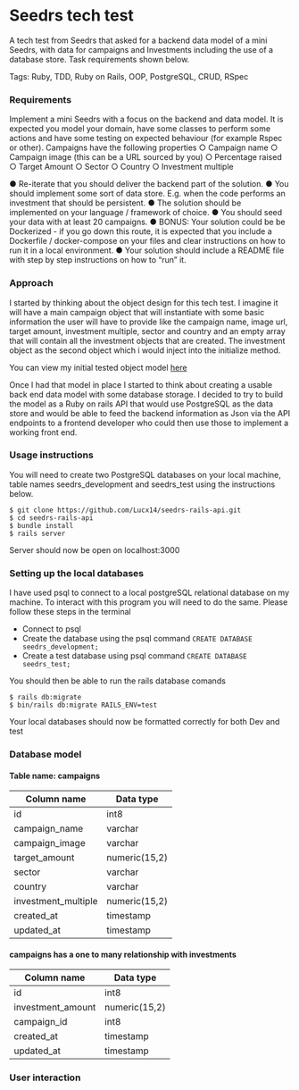 # Seedrs tech test

A tech test from Seedrs that asked for a backend data model of a mini Seedrs, with data for campaigns and Investments including the use of a database store. Task requirements shown below.

Tags: Ruby, TDD, Ruby on Rails, OOP, PostgreSQL, CRUD, RSpec

### Requirements

Implement a mini Seedrs with a focus on the backend and data model. It is expected you model your domain, have some classes to perform some actions and have some testing on expected behaviour (for example Rspec or other). 
Campaigns have the following properties
○ Campaign name
○ Campaign image (this can be a URL sourced by you)
○ Percentage raised
○ Target Amount
○ Sector
○ Country
○ Investment multiple 

● Re-iterate that you should deliver the backend part of the solution.
● You should implement some sort of data store. E.g. when the code performs an investment that
should be persistent.
● The solution should be implemented on your language / framework of choice.
● You should seed your data with at least 20 campaigns.
● BONUS: Your solution could be be Dockerized - if you go down this route, it is expected that
you include a Dockerfile / docker-compose on your files and clear instructions on how to run it
in a local environment.
● Your solution should include a README file with step by step instructions on how to “run” it.

### Approach

I started by thinking about the object design for this tech test. I imagine it will have a main campaign object that will instantiate with some basic information the user will have to provide like the campaign name, image url, target amount, investment multiple, sector and country and an empty array that will contain all the investment objects that are created. The investment object as the second object which i would inject into the initialize method.

You can view my initial tested object model [here](https://github.com/Lucx14/seedrs-object-model)

Once I had that model in place I started to think about creating a usable back end data model with some database storage. I decided to try to build the model as a Ruby on rails API that would use PostgreSQL as the data store and would be able to feed the backend information as Json via the API endpoints to a frontend developer who could then use those to implement a working front end.



### Usage instructions

You will need to create two PostgreSQL databases on your local machine, table names seedrs_development and seedrs_test using the instructions below.

```
$ git clone https://github.com/Lucx14/seedrs-rails-api.git
$ cd seedrs-rails-api
$ bundle install
$ rails server
```
Server should now be open on localhost:3000

### Setting up the local databases

I have used psql to connect to a local postgreSQL relational database on my machine. To interact with this program you will need to do the same. Please follow these steps in the terminal

* Connect to psql
* Create the database using the psql command `CREATE DATABASE seedrs_development;`
* Create a test database using psql command `CREATE DATABASE seedrs_test;`

You should then be able to run the rails database comands

```
$ rails db:migrate
$ bin/rails db:migrate RAILS_ENV=test
```

Your local databases should now be formatted correctly for both Dev and test 


### Database model

#### Table name: campaigns

| Column name   |  Data type     |
| ------------- | -------------- |
| id            | int8           |
| campaign_name          | varchar   |
| campaign_image    | varchar      |
| target_amount | numeric(15,2) |
| sector | varchar |
| country | varchar |
| investment_multiple | numeric(15,2) |
| created_at | timestamp |
| updated_at | timestamp |

#### campaigns has a one to many relationship with investments

| Column name   |  Data type     |
| ------------- | -------------- |
| id            | int8           |
| investment_amount          | numeric(15,2)   |
| campaign_id    | int8      |
| created_at | timestamp |
| updated_at | timestamp |


### User interaction

